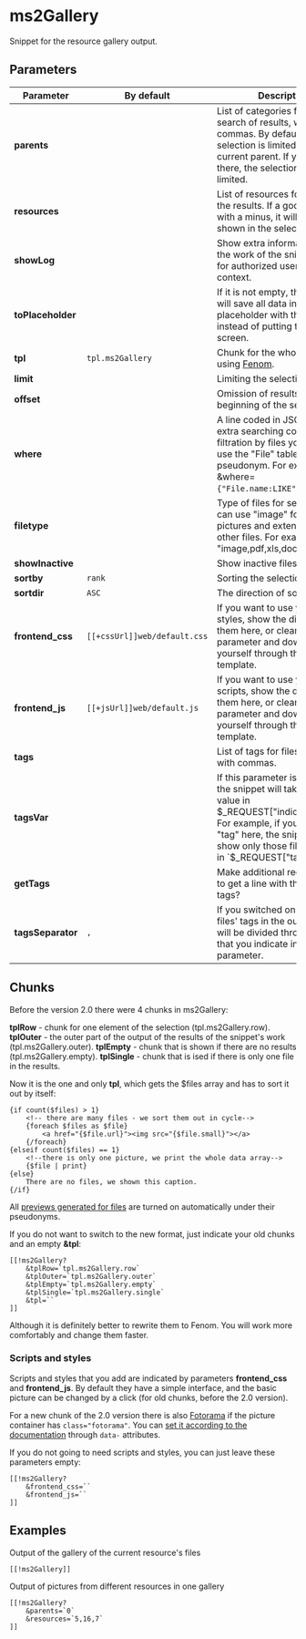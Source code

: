 # ms2Gallery

Snippet for the resource gallery output.

## Parameters

Parameter         | By default                   | Description
------------------|------------------------------|-------------------------------------------------------------------------------------------------------------------------------------------------------------------------------------------------------------------
**parents**       |                              | List of categories for the search of results, with commas. By default the selection is limited by the current parent. If you put 0 there, the selection will not be limited.
**resources**     |                              | List of resources for output in the results. If a good's id starts with a minus, it will not be shown in the selection.
**showLog**       |                              | Show extra information about the work of the snippet. Obly for authorized users in "mgr" context.
**toPlaceholder** |                              | If it is not empty, the snippet will save all data into a placeholder with this name instead of putting them to the screen.
**tpl**           | `tpl.ms2Gallery`             | Chunk for the whole gallery using [Fenom][1].
**limit**         |                              | Limiting the selection of results
**offset**        |                              | Omission of results from the beginning of the selection
**where**         |                              | A line coded in JSON, with extra searching conditions. For filtration by files you should use the "File" table's pseudonym. For example, &where=`{"File.name:LIKE":"%img%"}`.
**filetype**      |                              | Type of files for selection. You can use "image" for indicating pictures and extending all other files. For example: "image,pdf,xls,doc".
**showInactive**  |                              | Show inactive files.
**sortby**        | `rank`                       | Sorting the selection.
**sortdir**       | `ASC`                        | The direction of sorting.
**frontend_css**  | `[[+cssUrl]]web/default.css` | If you want to use your own styles, show the direction to them here, or clean up the parameter and download them yourself through the site's template.
**frontend_js**   | `[[+jsUrl]]web/default.js`   | If you want to use your own scripts, show the direction to them here, or clean up the parameter and download them yourself through the site's template.
**tags**          |                              | List of tags for files output, with commas.
**tagsVar**       |                              | If this parameter is not empty, the snippet will take "tags" value in $_REQUEST["indicatedname"]. For example, if you indicate "tag" here, the snippet will show only those files that suit in `$_REQUEST["tag"]`.
**getTags**       |                              | Make additional requests so as to get a line with the file's tags?
**tagsSeparator** | `,`                          | If you switched on getting files' tags in the output, they will be divided through the line that you indicate in this parameter.

## Chunks

Before the version 2.0 there were 4 chunks in ms2Gallery:

**tplRow** - chunk for one element of the selection (tpl.ms2Gallery.row).
**tplOuter** - the outer part of the output of the results of the snippet's work (tpl.ms2Gallery.outer).
**tplEmpty** - chunk that is shown if there are no results (tpl.ms2Gallery.empty).
**tplSingle** - chunk that is ised if there is only one file in the results.

Now it is the one and only **tpl**, which gets the $files array and has to sort it out by itself:

```fenom
{if count($files) > 1}
    <!-- there are many files - we sort them out in cycle-->
    {foreach $files as $file}
        <a href="{$file.url}"><img src="{$file.small}"></a>
    {/foreach}
{elseif count($files) == 1}
    <!--there is only one picture, we print the whole data array-->
    {$file | print}
{else}
    There are no files, we shown this caption.
{/if}
```

All [previews generated for files][2] are turned on automatically under their pseudonyms.

If you do not want to switch to the new format, just indicate your old chunks and an empty **&tpl**:

```modx
[[!ms2Gallery?
    &tplRow=`tpl.ms2Gallery.row`
    &tplOuter=`tpl.ms2Gallery.outer`
    &tplEmpty=`tpl.ms2Gallery.empty`
    &tplSingle=`tpl.ms2Gallery.single`
    &tpl=``
]]
```

Although it is definitely better to rewrite them to Fenom. You will work more comfortably and change them faster.

### Scripts and styles

Scripts and styles that you add are indicated by parameters **frontend_css** and **frontend_js**.
By default they have a simple interface, and the basic picture can be changed by a click (for old chunks, before the 2.0 version).

For a new chunk of the 2.0 version there is also [Fotorama][3] if the picture container has `class="fotorama"`.
You can [set it according to the documentation][4] through `data-` attributes.

If you do not going to need scripts and styles, you can just leave these parameters empty:

```modx
[[!ms2Gallery?
    &frontend_css=``
    &frontend_js=``
]]
```

## Examples

Output of the gallery of the current resource's files

```modx
[[!ms2Gallery]]
```

Output of pictures from different resources in one gallery

```modx
[[!ms2Gallery?
    &parents=`0`
    &resources=`5,16,7`
]]
```

[1]: /components/pdotools/parser
[2]: /components/18_ms2Gallery/02_Генерация_превью.md
[3]: http://fotorama.io/
[4]: http://fotorama.io/customize/
